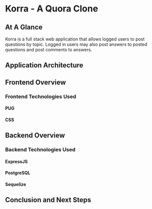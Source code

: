 # Korra - A Quora Clone

## At A Glance
Korra is a full stack web application that allows logged users to post questions by topic. Logged in users may also post answers to posted questions and post comments to answers.

## Application Architecture

## Frontend Overview

### Frontend Technologies Used

#### PUG
#### CSS

## Backend Overview

### Backend Technologies Used

#### ExpressJS
#### PostgreSQL
#### Sequelize

## Conclusion and Next Steps
